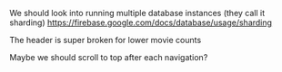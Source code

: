 We should look into running multiple database instances (they call it sharding) https://firebase.google.com/docs/database/usage/sharding

The header is super broken for lower movie counts

Maybe we should scroll to top after each navigation?